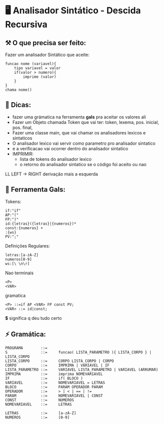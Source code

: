 # 🖥️ Analisador Sintático - Descida Recursiva

## ⚒️ O que precisa ser feito:
Fazer um analisador Sintático que aceite:

    funcao nome (variavel){
        tipo variavel = valor
        if(valor > numero){
            imprime (valor)
        }
    }
    chama nome()


## 📌 Dicas:

* fazer uma grámatica na ferramenta **gals** pra aceitar os valores ali
* Fazer um Objeto chamada Token que vai ter: token, lexema, pos. inicial, pos. final,
* Fazer uma classe main, que vai chamar os analisadores lexicos e sintaticos
* O analisador lexico vai servir como parametro pro analisador sintatico
* e a verificacao vai ocorrer dentro do analisador sintatico
* IMPRIMIR:
    * lista de tokens do analisador lexico
    * o retorno do analisador sintatico se o código foi aceito ou nao

LL LEFT -> RIGHT  derivação mais a esquerda

## 🔧 Ferramenta Gals:
Tokens:

    if:"if"
    AP:"("
    FP:")"
    id:{letras}({letras}|{numeros})*
    const:{numeros} +
    :{ws}
    PV:";"

Definições Regulares:

    letras:[a-zA-Z]
    numeros[0-9]
    ws:[\ \n\r]

Nao terminais

    <P>
    <VAR>


gramatica

    <P> ::=if AP <VAR> FP const PV;
    <VAR> ::= id|const;

**$** significa q deu tudo certo

## ⚡ Gramática:

    PROGRAMA        ::=
    S               ::=     funcao( LISTA_PARAMETRO ){ LISTA_CORPO } | LISTA_CORPO
    LISTA_CORPO     ::=     CORPO LISTA_CORPO | CORPO
    CORPO           ::=     IMPRIMA | VARIAVEL | IF
    LISTA_PARAMETRO ::=     VARIAVEL LISTA_PARAMETRO | VARIAVEL (ARRUMAR)
    IMPRIMA         ::=     imprima NOMEVARIAVEL
    IF              ::=     if( BLOCO )
    VARIAVEL        ::=     NOMEVARIAVEL = LETRAS
    BLOCO           ::=     PARAM OPERADOR PARAM
    OPERADOR        ::=     > | < | == | !=
    PARAM           ::=     NOMEVARIAVEL | CONST
    CONST           ::=     NUMEROS
    NOMEVARIAVEL    ::=     LETRAS

    LETRAS          ::=     [a-zA-Z]
    NUMEROS         ::=     [0-9]
